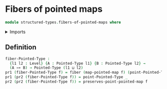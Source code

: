 # Fibers of pointed maps

```agda
module structured-types.fibers-of-pointed-maps where
```

<details><summary>Imports</summary>

```agda
open import foundation.dependent-pair-types
open import foundation.fibers-of-maps
open import foundation.universe-levels

open import structured-types.pointed-maps
open import structured-types.pointed-types
```

</details>

## Definition

```agda
fiber-Pointed-Type :
  {l1 l2 : Level} {A : Pointed-Type l1} {B : Pointed-Type l2} →
  (A →∗ B) → Pointed-Type (l1 ⊔ l2)
pr1 (fiber-Pointed-Type f) = fiber (map-pointed-map f) (point-Pointed-Type _)
pr1 (pr2 (fiber-Pointed-Type f)) = point-Pointed-Type _
pr2 (pr2 (fiber-Pointed-Type f)) = preserves-point-pointed-map f
```
